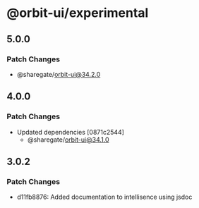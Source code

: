 # @orbit-ui/experimental

## 5.0.0

### Patch Changes

- @sharegate/orbit-ui@34.2.0

## 4.0.0

### Patch Changes

- Updated dependencies [0871c2544]
  - @sharegate/orbit-ui@34.1.0

## 3.0.2

### Patch Changes

- d11fb8876: Added documentation to intellisence using jsdoc
